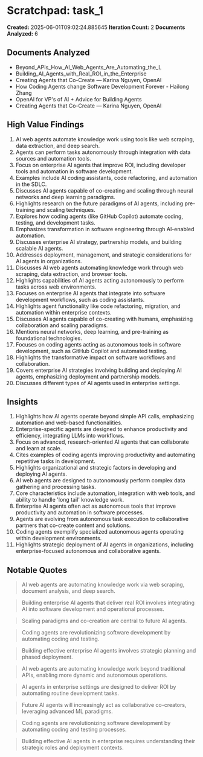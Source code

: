 # Scratchpad: task_1

**Created:** 2025-06-01T09:02:24.885645
**Iteration Count:** 2
**Documents Analyzed:** 6

## Documents Analyzed
- Beyond_APIs_How_AI_Web_Agents_Are_Automating_the_L
- Building_AI_Agents_with_Real_ROI_in_the_Enterprise
- Creating Agents that Co-Create — Karina Nguyen, OpenAI
- How Coding Agents change Software Development Forever - Hailong Zhang
- OpenAI for VP's of AI + Advice for Building Agents
- Creating Agents that Co-Create — Karina Nguyen, OpenAI

## High Value Findings
1. AI web agents automate knowledge work using tools like web scraping, data extraction, and deep search.
2. Agents can perform tasks autonomously through integration with data sources and automation tools.
3. Focus on enterprise AI agents that improve ROI, including developer tools and automation in software development.
4. Examples include AI coding assistants, code refactoring, and automation in the SDLC.
5. Discusses AI agents capable of co-creating and scaling through neural networks and deep learning paradigms.
6. Highlights research on the future paradigms of AI agents, including pre-training and scaling techniques.
7. Explores how coding agents (like GitHub Copilot) automate coding, testing, and development tasks.
8. Emphasizes transformation in software engineering through AI-enabled automation.
9. Discusses enterprise AI strategy, partnership models, and building scalable AI agents.
10. Addresses deployment, management, and strategic considerations for AI agents in organizations.
11. Discusses AI web agents automating knowledge work through web scraping, data extraction, and browser tools.
12. Highlights capabilities of AI agents acting autonomously to perform tasks across web environments.
13. Focuses on enterprise AI agents that integrate into software development workflows, such as coding assistants.
14. Highlights agent functionality like code refactoring, migration, and automation within enterprise contexts.
15. Discusses AI agents capable of co-creating with humans, emphasizing collaboration and scaling paradigms.
16. Mentions neural networks, deep learning, and pre-training as foundational technologies.
17. Focuses on coding agents acting as autonomous tools in software development, such as GitHub Copilot and automated testing.
18. Highlights the transformative impact on software workflows and collaboration.
19. Covers enterprise AI strategies involving building and deploying AI agents, emphasizing deployment and partnership models.
20. Discusses different types of AI agents used in enterprise settings.

## Insights
1. Highlights how AI agents operate beyond simple API calls, emphasizing automation and web-based functionalities.
2. Enterprise-specific agents are designed to enhance productivity and efficiency, integrating LLMs into workflows.
3. Focus on advanced, research-oriented AI agents that can collaborate and learn at scale.
4. Cites examples of coding agents improving productivity and automating repetitive tasks in development.
5. Highlights organizational and strategic factors in developing and deploying AI agents.
6. AI web agents are designed to autonomously perform complex data gathering and processing tasks.
7. Core characteristics include automation, integration with web tools, and ability to handle 'long tail' knowledge work.
8. Enterprise AI agents often act as autonomous tools that improve productivity and automation in software processes.
9. Agents are evolving from autonomous task execution to collaborative partners that co-create content and solutions.
10. Coding agents exemplify specialized autonomous agents operating within development environments.
11. Highlights strategic deployment of AI agents in organizations, including enterprise-focused autonomous and collaborative agents.

## Notable Quotes
> AI web agents are automating knowledge work via web scraping, document analysis, and deep search.

> Building enterprise AI agents that deliver real ROI involves integrating AI into software development and operational processes.

> Scaling paradigms and co-creation are central to future AI agents.

> Coding agents are revolutionizing software development by automating coding and testing.

> Building effective enterprise AI agents involves strategic planning and phased deployment.

> AI web agents are automating knowledge work beyond traditional APIs, enabling more dynamic and autonomous operations.

> AI agents in enterprise settings are designed to deliver ROI by automating routine development tasks.

> Future AI agents will increasingly act as collaborative co-creators, leveraging advanced ML paradigms.

> Coding agents are revolutionizing software development by automating coding and testing processes.

> Building effective AI agents in enterprise requires understanding their strategic roles and deployment contexts.
